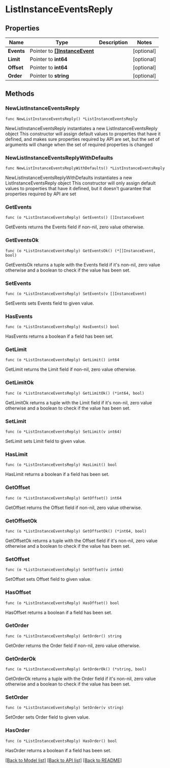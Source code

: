 # ListInstanceEventsReply

## Properties

Name | Type | Description | Notes
------------ | ------------- | ------------- | -------------
**Events** | Pointer to [**[]InstanceEvent**](InstanceEvent.md) |  | [optional] 
**Limit** | Pointer to **int64** |  | [optional] 
**Offset** | Pointer to **int64** |  | [optional] 
**Order** | Pointer to **string** |  | [optional] 

## Methods

### NewListInstanceEventsReply

`func NewListInstanceEventsReply() *ListInstanceEventsReply`

NewListInstanceEventsReply instantiates a new ListInstanceEventsReply object
This constructor will assign default values to properties that have it defined,
and makes sure properties required by API are set, but the set of arguments
will change when the set of required properties is changed

### NewListInstanceEventsReplyWithDefaults

`func NewListInstanceEventsReplyWithDefaults() *ListInstanceEventsReply`

NewListInstanceEventsReplyWithDefaults instantiates a new ListInstanceEventsReply object
This constructor will only assign default values to properties that have it defined,
but it doesn't guarantee that properties required by API are set

### GetEvents

`func (o *ListInstanceEventsReply) GetEvents() []InstanceEvent`

GetEvents returns the Events field if non-nil, zero value otherwise.

### GetEventsOk

`func (o *ListInstanceEventsReply) GetEventsOk() (*[]InstanceEvent, bool)`

GetEventsOk returns a tuple with the Events field if it's non-nil, zero value otherwise
and a boolean to check if the value has been set.

### SetEvents

`func (o *ListInstanceEventsReply) SetEvents(v []InstanceEvent)`

SetEvents sets Events field to given value.

### HasEvents

`func (o *ListInstanceEventsReply) HasEvents() bool`

HasEvents returns a boolean if a field has been set.

### GetLimit

`func (o *ListInstanceEventsReply) GetLimit() int64`

GetLimit returns the Limit field if non-nil, zero value otherwise.

### GetLimitOk

`func (o *ListInstanceEventsReply) GetLimitOk() (*int64, bool)`

GetLimitOk returns a tuple with the Limit field if it's non-nil, zero value otherwise
and a boolean to check if the value has been set.

### SetLimit

`func (o *ListInstanceEventsReply) SetLimit(v int64)`

SetLimit sets Limit field to given value.

### HasLimit

`func (o *ListInstanceEventsReply) HasLimit() bool`

HasLimit returns a boolean if a field has been set.

### GetOffset

`func (o *ListInstanceEventsReply) GetOffset() int64`

GetOffset returns the Offset field if non-nil, zero value otherwise.

### GetOffsetOk

`func (o *ListInstanceEventsReply) GetOffsetOk() (*int64, bool)`

GetOffsetOk returns a tuple with the Offset field if it's non-nil, zero value otherwise
and a boolean to check if the value has been set.

### SetOffset

`func (o *ListInstanceEventsReply) SetOffset(v int64)`

SetOffset sets Offset field to given value.

### HasOffset

`func (o *ListInstanceEventsReply) HasOffset() bool`

HasOffset returns a boolean if a field has been set.

### GetOrder

`func (o *ListInstanceEventsReply) GetOrder() string`

GetOrder returns the Order field if non-nil, zero value otherwise.

### GetOrderOk

`func (o *ListInstanceEventsReply) GetOrderOk() (*string, bool)`

GetOrderOk returns a tuple with the Order field if it's non-nil, zero value otherwise
and a boolean to check if the value has been set.

### SetOrder

`func (o *ListInstanceEventsReply) SetOrder(v string)`

SetOrder sets Order field to given value.

### HasOrder

`func (o *ListInstanceEventsReply) HasOrder() bool`

HasOrder returns a boolean if a field has been set.


[[Back to Model list]](../README.md#documentation-for-models) [[Back to API list]](../README.md#documentation-for-api-endpoints) [[Back to README]](../README.md)


